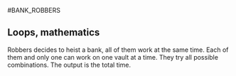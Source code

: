 #BANK_ROBBERS

Loops, mathematics
------------------

Robbers decides to heist a bank, all of them work at the same time. 
Each of them and only one can work on one vault at a time.
They try all possible combinations.
The output is the total time.
